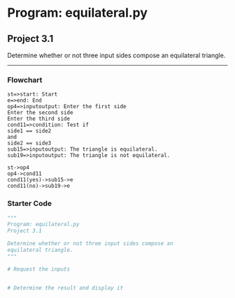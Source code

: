 # Program: equilateral.py

## Project 3.1

Determine whether or not three input sides compose an equilateral triangle.

---

### Flowchart

```flow
st=>start: Start
e=>end: End
op4=>inputoutput: Enter the first side
Enter the second side
Enter the third side
cond11=>condition: Test if 
side1 == side2
and 
side2 == side3
sub15=>inputoutput: The triangle is equilateral.
sub19=>inputoutput: The triangle is not equilateral.

st->op4
op4->cond11
cond11(yes)->sub15->e
cond11(no)->sub19->e

```

### Starter Code

```python
"""
Program: equilateral.py
Project 3.1

Determine whether or not three input sides compose an
equilateral triangle.
"""

# Request the inputs


# Determine the result and display it

```
